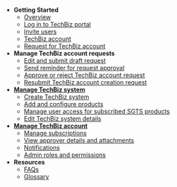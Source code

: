 - **Getting Started**
  - [Overview](techBiz-overview.md)
  - [Log in to TechBiz portal](log-in-to-TechBiz-portal.md)
  - [Invite users](invite-users.md)
  - [TechBiz account](techbiz-account.md)
  - [Request for TechBiz account](request-for-techbiz-account.md)
- **Manage TechBiz account requests**
  - [Edit and submit draft request](manage-draft-request.md)
  - [Send reminder for request approval](send-reminder-for-account-approval.md)
  - [Approve or reject TechBiz account request](approve-or-reject-techbiz-account.md)
  - [Resubmit TechBiz account creation request](resubmit-techbiz-account-application.md)
- [**Manage TechBiz system**](manage-techbiz-system.md)
  - [Create TechBiz system](create-techbiz-system.md)
  - [Add and configure products](add-and-configure-products.md)
  - [Manage user access for subscribed SGTS products](manage-user-access-subscribed-sgts-products.md)
  - [Edit TechBiz system details](edit-techbiz-system-details.md)
- [**Manage TechBiz account**](manage-techbiz-account.md)
  - [Manage subscriptions](manage-subscriptions.md)
  - [View approver details and attachments](view-approver-details-and-attachments.md)
  - [Notifications](notifications.md)
  - [Admin roles and permissions](admin-roles-and-permissions.md)
- **Resources**
  -  [FAQs](faq.md)
  - [Glossary](glossary.md)

